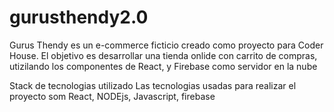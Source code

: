# gurusthendy2.0
Gurus Thendy
es un e-commerce ficticio creado como proyecto para Coder House. El objetivo es desarrollar una tienda onlide
con carrito de compras, utizilando los componentes de React, y Firebase como servidor en la nube

Stack de tecnologias utilizado
Las tecnologias usadas para realizar el proyecto som
React, NODEjs, Javascript, firebase
